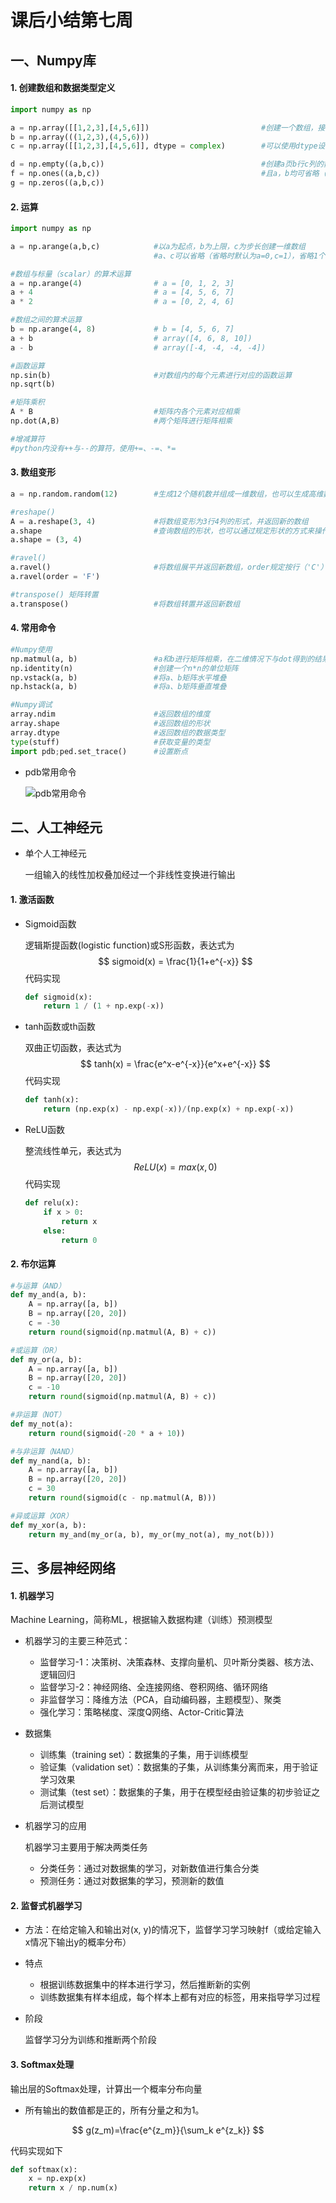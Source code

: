 # 课后小结第七周

## 一、Numpy库

#### 1. 创建数组和数据类型定义

```python
import numpy as np

a = np.array([[1,2,3],[4,5,6]])							#创建一个数组，接受tuples()和list[]，并且可以混合
b = np.array(((1,2,3),(4,5,6)))
c = np.array([[1,2,3],[4,5,6]], dtype = complex)		#可以使用dtype设置数据类型						

d = np.empty((a,b,c))									#创建a页b行c列的数组，其元素均为随机值/1/0
f = np.ones((a,b,c))									#且a，b均可省略（省略时默认为1）
g = np.zeros((a,b,c))									
```



#### 2. 运算

```python
import numpy as np

a = np.arange(a,b,c)	    	#以a为起点，b为上限，c为步长创建一维数组
								#a、c可以省略（省略时默认为a=0,c=1），省略1个参数时为省略c		

#数组与标量（scalar）的算术运算
a = np.arange(4)				# a = [0, 1, 2, 3]
a + 4							# a = [4, 5, 6, 7]
a * 2							# a = [0, 2, 4, 6]

#数组之间的算术运算
b = np.arange(4, 8)				# b = [4, 5, 6, 7]
a + b							# array([4, 6, 8, 10])
a - b							# array([-4, -4, -4, -4]) 

#函数运算
np.sin(b)						#对数组内的每个元素进行对应的函数运算
np.sqrt(b)

#矩阵乘积
A * B							#矩阵内各个元素对应相乘
np.dot(A,B)						#两个矩阵进行矩阵相乘

#增减算符
#python内没有++与--的算符，使用+=、-=、*=

```

#### 3. 数组变形

```python
a = np.random.random(12)		#生成12个随机数并组成一维数组，也可以生成高维数组

#reshape()
A = a.reshape(3, 4)				#将数组变形为3行4列的形式，并返回新的数组
a.shape							#查询数组的形状，也可以通过规定形状的方式来操作数组
a.shape = (3, 4)				

#ravel()
a.ravel()						#将数组展平并返回新数组，order规定按行（'C'）还是列（'F'），省略时默认按行展平
a.ravel(order = 'F')

#transpose() 矩阵转置
a.transpose()					#将数组转置并返回新数组
```

#### 4. 常用命令

```python
#Numpy使用
np.matmul(a, b)					#a和b进行矩阵相乘，在二维情况下与dot得到的结果相同，但在三维情况下不同	
np.identity(n)					#创建一个n*n的单位矩阵		
np.vstack(a, b)					#将a、b矩阵水平堆叠
np.hstack(a, b)					#将a、b矩阵垂直堆叠

#Numpy调试
array.ndim						#返回数组的维度
array.shape						#返回数组的形状
array.dtype						#返回数组的数据类型
type(stuff)						#获取变量的类型
import pdb;ped.set_trace()		#设置断点
```

+ pdb常用命令

  ![pdb常用命令](C:\Users\zhouyao\Desktop\学习\大三上\大数据与机器智能\pdb常用命令.png)

## 二、人工神经元

+ 单个人工神经元

  一组输入的线性加权叠加经过一个非线性变换进行输出

#### 1. 激活函数

+ Sigmoid函数

  逻辑斯提函数(logistic function)或S形函数，表达式为
  $$
  sigmoid(x) = \frac{1}{1+e^{-x}}
  $$
  代码实现

  ```python
  def sigmoid(x):
      return 1 / (1 + np.exp(-x))
  ```

+ tanh函数或th函数

  双曲正切函数，表达式为
  $$
  tanh(x) = \frac{e^x-e^{-x}}{e^x+e^{-x}}
  $$
  代码实现

  ```python
  def tanh(x):
      return (np.exp(x) - np.exp(-x))/(np.exp(x) + np.exp(-x))
  ```

  

+ ReLU函数

  整流线性单元，表达式为
  $$
  ReLU(x)=max(x, 0)
  $$
  代码实现

  ```python
  def relu(x):
      if x > 0:
          return x
      else:
          return 0
  ```

#### 2. 布尔运算

```python
#与运算（AND）
def my_and(a, b):
    A = np.array([a, b])
    B = np.array([20, 20])
    c = -30
    return round(sigmoid(np.matmul(A, B) + c))

#或运算（OR）
def my_or(a, b):
    A = np.array([a, b])
    B = np.array([20, 20])
    c = -10
    return round(sigmoid(np.matmul(A, B) + c))

#非运算（NOT）
def my_not(a):
    return round(sigmoid(-20 * a + 10))

#与非运算（NAND）
def my_nand(a, b):
    A = np.array([a, b])
    B = np.array([20, 20])
    c = 30
    return round(sigmoid(c - np.matmul(A, B)))

#异或运算（XOR）
def my_xor(a, b):
    return my_and(my_or(a, b), my_or(my_not(a), my_not(b)))

```

## 三、多层神经网络

#### 1. 机器学习

Machine Learning，简称ML，根据输入数据构建（训练）预测模型

+ 机器学习的主要三种范式：
  + 监督学习-1：决策树、决策森林、支撑向量机、贝叶斯分类器、核方法、逻辑回归
  + 监督学习-2：神经网络、全连接网络、卷积网络、循环网络
  + 非监督学习：降维方法（PCA，自动编码器，主题模型）、聚类
  + 强化学习：策略梯度、深度Q网络、Actor-Critic算法

+ 数据集
  + 训练集（training set）：数据集的子集，用于训练模型
  + 验证集（validation set）：数据集的子集，从训练集分离而来，用于验证学习效果
  + 测试集（test set）：数据集的子集，用于在模型经由验证集的初步验证之后测试模型

+ 机器学习的应用

  机器学习主要用于解决两类任务

  + 分类任务：通过对数据集的学习，对新数值进行集合分类
  + 预测任务：通过对数据集的学习，预测新的数值

#### 2. 监督式机器学习

+ 方法：在给定输入和输出对(x, y)的情况下，监督学习学习映射f（或给定输入x情况下输出y的概率分布）
+ 特点
  + 根据训练数据集中的样本进行学习，然后推断新的实例
  + 训练数据集有样本组成，每个样本上都有对应的标签，用来指导学习过程

+ 阶段

  监督学习分为训练和推断两个阶段

#### 3. Softmax处理

输出层的Softmax处理，计算出一个概率分布向量

+ 所有输出的数值都是正的，所有分量之和为1。

$$
g(z_m)=\frac{e^{z_m}}{\sum_k e^{z_k}}
$$

代码实现如下

```python
def softmax(x):
    x = np.exp(x)
    return x / np.num(x)
```

